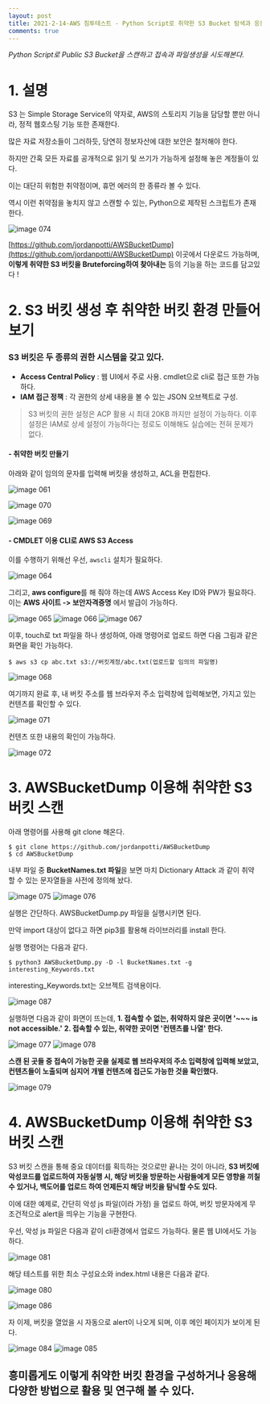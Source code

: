 ```yaml
---
layout: post
title: 2021-2-14-AWS 침투테스트 - Python Script로 취약한 S3 Bucket 탐색과 응용
comments: true
---
```




*Python Script로 Public S3 Bucket을 스캔하고 접속과 파일생성을 시도해본다.*




# 1. 설명


S3 는 Simple Storage Service의 약자로, AWS의 스토리지 기능을 담당할 뿐만 아니라, 정적 웹호스팅 기능 또한 존재한다.

많은 자료 저장소들이 그러하듯, 당연히 정보자산에 대한 보안은 철저해야 한다. 

하지만 간혹 모든 자료를 공개적으로 읽기 및 쓰기가 가능하게 설정해 놓은 계정들이 있다.

이는 대단히 위험한 취약점이며, 휴먼 에러의 한 종류라 볼 수 있다.

역시 이런 취약점을 놓치지 않고 스캔할 수 있는, Python으로 제작된 스크립트가 존재한다.



![image 074](https://user-images.githubusercontent.com/52769104/107848003-b12f8100-6e33-11eb-9f24-cb8fcb16358e.png)



[https://github.com/jordanpotti/AWSBucketDump](https://github.com/jordanpotti/AWSBucketDump) 이곳에서 다운로드 가능하며, **이렇게 취약한 S3 버킷을 Bruteforcing하여 찾아내는** 등의 기능을 하는 코드를 담고있다 !




# 2. S3 버킷 생성 후 취약한 버킷 환경 만들어보기


### S3 버킷은 두 종류의 권한 시스템을 갖고 있다.

- **Access Central Policy** : 웹 UI에서 주로 사용. cmdlet으로 cli로 접근 또한 가능하다.
- **IAM 접근 정책** : 각 권한의 상세 내용을 볼 수 있는 JSON 오브젝트로 구성.

> S3 버킷의 권한 설정은 ACP 활용 시 최대 20KB 까지만 설정이 가능하다. 이후 설정은 IAM로 상세 설정이 가능하다는 정로도 이해해도 실습에는 전혀 문제가 없다.


#### - 취약한 버킷 만들기

아래와 같이 임의의 문자를 입력해 버킷을 생성하고, ACL을 편집한다.

![image 061](https://user-images.githubusercontent.com/52769104/107848011-b987bc00-6e33-11eb-9d41-d117291c15ad.png)


![image 070](https://user-images.githubusercontent.com/52769104/107848017-bf7d9d00-6e33-11eb-954d-0305f60e1060.png)


![image 069](https://user-images.githubusercontent.com/52769104/107848015-bee50680-6e33-11eb-99bf-e5bc65be5966.png)



#### - CMDLET 이용 CLI로 AWS S3 Access

이를 수행하기 위해선 우선, `awscli` 설치가 필요하다.


![image 064](https://user-images.githubusercontent.com/52769104/107848022-c99f9b80-6e33-11eb-9c22-13f6fb291242.png)




그리고, **aws configure**를 해 줘야 하는데 AWS Access Key ID와 PW가 필요하다.
이는 **AWS 사이트 -> 보안자격증명** 에서 발급이 가능하다.


![image 065](https://user-images.githubusercontent.com/52769104/107848027-cefce600-6e33-11eb-9239-b6374670881c.png)
![image 066](https://user-images.githubusercontent.com/52769104/107848028-cf957c80-6e33-11eb-9f12-490baf8810db.png)
![image 067](https://user-images.githubusercontent.com/52769104/107848029-d02e1300-6e33-11eb-852e-282f050aa09d.png)



이후, touch로 txt 파일을 하나 생성하여, 아래 명령어로 업로드 하면 다음 그림과 같은 화면을 확인 가능하다.

```
$ aws s3 cp abc.txt s3://버킷계정/abc.txt(업로드할 임의의 파일명)
```


![image 068](https://user-images.githubusercontent.com/52769104/107848031-d4f2c700-6e33-11eb-9afc-b46b1fdc6037.png)




여기까지 완료 후, 내 버킷 주소를 웹 브라우저 주소 입력창에 입력해보면, 가지고 있는 컨텐츠를 확인할 수 있다.


![image 071](https://user-images.githubusercontent.com/52769104/107848033-dae8a800-6e33-11eb-9960-4ef617aa528d.png)


컨텐츠 또한 내용의 확인이 가능하다.

![image 072](https://user-images.githubusercontent.com/52769104/107848032-da501180-6e33-11eb-93ee-b1b3849a7994.png)





# 3. AWSBucketDump 이용해 취약한 S3 버킷 스캔

아래 명령어를 사용해 git clone 해온다.

```
$ git clone https://github.com/jordanpotti/AWSBucketDump
$ cd AWSBucketDump
```

내부 파일 중 **BucketNames.txt 파일**을 보면 마치 Dictionary Attack 과 같이 취약 할 수 있는 문자열들을 사전에 정의해 놨다.


![image 075](https://user-images.githubusercontent.com/52769104/107848037-e340e300-6e33-11eb-9db5-b341e83876fd.png)
![image 076](https://user-images.githubusercontent.com/52769104/107848038-e3d97980-6e33-11eb-9d31-6f089ce2dfb3.png)



실행은 간단하다. AWSBucketDump.py 파일을 실행시키면 된다.

만약 import 대상이 없다고 하면 pip3를 활용해 라이브러리를 install 한다. 

실행 명령어는 다음과 같다.

```
$ python3 AWSBucketDump.py -D -l BucketNames.txt -g interesting_Keywords.txt 
```
interesting_Keywords.txt는 오브젝트 검색용이다.


![image 087](https://user-images.githubusercontent.com/52769104/107848040-e9cf5a80-6e33-11eb-9d1f-ed6e5ea8b177.png)



실행하면 다음과 같이 화면이 뜨는데,
**1. 접속할 수 없는, 취약하지 않은 곳이면 '~~~ is not accessible.'**
**2. 접속할 수 있는, 취약한 곳이면 '컨텐츠를 나열' 한다.**

![image 077](https://user-images.githubusercontent.com/52769104/107848049-f0f66880-6e33-11eb-90f7-ac105d0a362f.png)
![image 078](https://user-images.githubusercontent.com/52769104/107848050-f2279580-6e33-11eb-9d6d-dd028c6613fa.png)




**스캔 된 곳들 중 접속이 가능한 곳을 실제로 웹 브라우저의 주소 입력창에 입력해 보았고, 
컨텐츠들이 노출되며 심지어 개별 컨텐츠에 접근도 가능한 것을 확인했다.**

![image 079](https://user-images.githubusercontent.com/52769104/107848054-f653b300-6e33-11eb-82bf-41fd0c2b81e4.png)






# 4. AWSBucketDump 이용해 취약한 S3 버킷 스캔

S3 버킷 스캔을 통해 중요 데이터를 획득하는 것으로만 끝나는 것이 아니라, **S3 버킷에 악성코드를 업로드하여 자동실행 시, 해당 버킷을 방문하는 사람들에게 모든 영향을 끼칠 수 있거나, 백도어를 업로드 하여 언제든지 해당 버킷을 탐닉할 수도 있다.**


이에 대한 예제로, 간단히 악성 js 파일(이라 가정) 을 업로드 하여, 버킷 방문자에게 무조건적으로 alert을 띄우는 기능을 구현한다.

우선, 악성 js 파일은 다음과 같이 cli환경에서 업로드 가능하다. 물론 웹 UI에서도 가능하다.

![image 081](https://user-images.githubusercontent.com/52769104/107848060-fe135780-6e33-11eb-98c2-ee5645876ff1.png)





해당 테스트를 위한 최소 구성요소와 index.html 내용은 다음과 같다.

![image 080](https://user-images.githubusercontent.com/52769104/107848064-023f7500-6e34-11eb-9366-c4004df0f10e.png)


![image 086](https://user-images.githubusercontent.com/52769104/107848065-05d2fc00-6e34-11eb-801c-f660ad0c2bd7.png)







자 이제, 버킷을 열었을 시 자동으로 alert이 나오게 되며, 이후 메인 페이지가 보이게 된다.


![image 084](https://user-images.githubusercontent.com/52769104/107848069-0b304680-6e34-11eb-9360-5a066c4fff09.png)
![image 085](https://user-images.githubusercontent.com/52769104/107848070-0bc8dd00-6e34-11eb-8816-ac44b549f97c.png)





## 흥미롭게도 이렇게 취약한 버킷 환경을 구성하거나 응용해 다양한 방법으로 활용 및 연구해 볼 수 있다.
